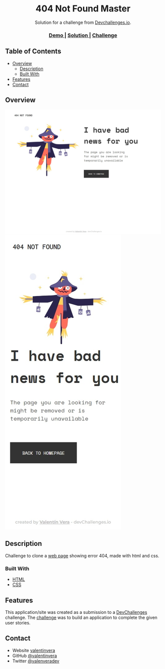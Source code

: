 <h1 align="center">404 Not Found Master</h1>

<div align="center">
   Solution for a challenge from  <a href="http://devchallenges.io" target="_blank">Devchallenges.io</a>.
</div>

<div align="center">
  <h3>
    <a href="https://https://404notfoundmaster.vercel.app/" target="_blank">
      Demo
    </a>
    <span> | </span>
    <a href="https://https://404notfoundmaster.vercel.app/" target="_blank">
      Solution
    </a>
    <span> | </span>
    <a href="https://devchallenges.io/challenges/wBunSb7FPrIepJZAg0sY" target="_blank">
      Challenge
    </a>
  </h3>
</div>

## Table of Contents

- [Overview](#overview)
  - [Description](#description)
  - [Built With](#built-with)
- [Features](#features)
- [Contact](#contact)

## Overview

![screenshot](/screenshot-desktop.jpeg)
![screenshot](/screenshot-mobile.jpeg)

## Description 

Challenge to clone a <a href="https://https://404notfoundmaster.vercel.app/" target="_blank">web page</a> showing error 404, made with html and css. 

### Built With

- [HTML](https://html.com/)
- [CSS](https://www.w3schools.com/Css/)

## Features

This application/site was created as a submission to a [DevChallenges](https://devchallenges.io/challenges) challenge. The [challenge](https://devchallenges.io/challenges/wBunSb7FPrIepJZAg0sY) was to build an application to complete the given user stories.

## Contact

- Website [valentinvera](https://valentinvera.vercel.app)
- GitHub [@valentinvera](https://github.com/valentinvera)
- Twitter [@valenveradev](https://twitter.com/valenveradev)
